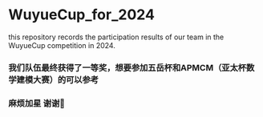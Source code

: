# WuyueCup_for_2024
this repository records the participation results of our team in the WuyueCup competition in 2024.
### 我们队伍最终获得了一等奖，想要参加五岳杯和APMCM（亚太杯数学建模大赛）的可以参考
### 麻烦加星 谢谢🙏
